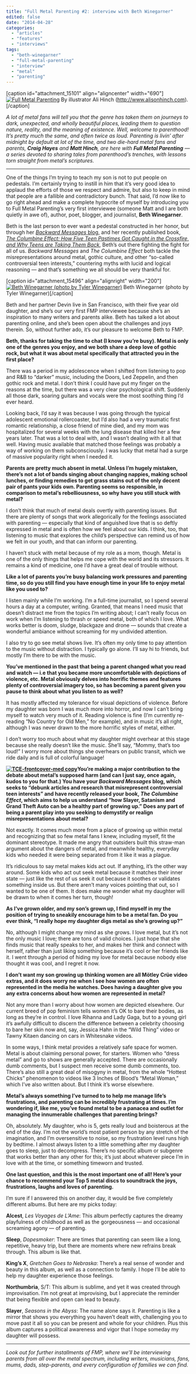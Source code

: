 ```yaml
---
title: "Full Metal Parenting #2: interview with Beth Winegarner"
edited: false
date: "2014-04-28"
categories:
  - "articles"
  - "features"
  - "interviews"
tags:
  - "beth-winegarner"
  - "full-metal-parenting"
  - "interview"
  - "metal"
  - "parenting"
---
```


\[caption id="attachment\_15101" align="aligncenter" width="690"\][![Full Metal Parenting](https://hellbound.ca/wp-content/uploads/2014/03/metalparentingfinal2web-967x1024.jpg)](https://hellbound.ca/wp-content/uploads/2014/03/metalparentingfinal2web.jpg) By illustrator Ali Hinch (http://www.alisonhinch.com).\[/caption\]

_A lot of metal fans will tell you that the genre has taken them on journeys to dark, unexpected, and wholly beautiful places, leading them to question nature, reality, and the meaning of existence. Well, welcome to parenthood! It’s pretty much the same, and often twice as loud. Parenting is livin’ after midnight by default at lot of the time, and two die-hard metal fans and parents, **Craig Hayes** and **Matt Hinch**, are here with **Full Metal Parenting** — a series devoted to sharing tales from parenthood’s trenches, with lessons torn straight from metal’s scriptures._

* * *

One of the things I’m trying to teach my son is not to put people on pedestals. I’m certainly trying to instill in him that it’s very good idea to applaud the efforts of those we respect and admire, but also to keep in mind that people are a fallible and contradictory bunch. That said, I’d now like to go right ahead and make a complete hypocrite of myself by introducing you to Full Metal Parenting’s very first interviewee (someone Matt and I are both quietly in awe of), author, poet, blogger, and journalist, **Beth Winegarner**.

Beth is the last person to ever want a pedestal constructed in her honor, but through her [_Backward Messages_ blog](http://backwardmessages.wordpress.com/), and her recently published book, [_The Columbine Effect: How Five Teen Pastimes Got Caught in the Crossfire, and Why Teens are Taking Them Back_](http://www.bethwinegarner.com/the-columbine-effect/), Beth’s out there fighting the fight for all of us. _Backward Messages_ and _The Columbine Effect_ both tackle the misrepresentations around metal, gothic culture, and other “so-called controversial teen interests,” countering myths with lucid and logical reasoning — and that’s something we all should be very thankful for.

\[caption id="attachment\_15496" align="alignright" width="200"\][![Beth Winegarner (photo by Tyler Winegarner)](https://hellbound.ca/wp-content/uploads/2014/04/BethWinegarner31-byTylerWinegarner-200x300.jpg)](https://hellbound.ca/wp-content/uploads/2014/04/BethWinegarner31-byTylerWinegarner.jpg) Beth Winegarner (photo by Tyler Winegarner)\[/caption\]

Beth and her partner Devin live in San Francisco, with their five year old daughter, and she’s our very first FMP interviewee because she’s an inspiration to many writers and parents alike. Beth has talked a lot about parenting online, and she’s been open about the challenges and joys therein. So, without further ado, it’s our pleasure to welcome Beth to FMP.

**Beth, thanks for taking the time to chat (I know you’re busy). Metal is only one of the genres you enjoy, and we both share a deep love of gothic rock, but what it was about metal specifically that attracted you in the first place?**

There was a period in my adolescence when I shifted from listening to pop and R&B to “darker” music, including the Doors, Led Zeppelin, and then gothic rock and metal. I don’t think I could have put my finger on the reasons at the time, but there was a very clear psychological shift. Suddenly all those dark, soaring guitars and vocals were the most soothing thing I’d ever heard.

Looking back, I’d say it was because I was going through the typical adolescent emotional rollercoaster, but I’d also had a very traumatic first romantic relationship, a close friend of mine died, and my mom was hospitalized for several weeks with the lung disease that killed her a few years later. That was a lot to deal with, and I wasn’t dealing with it all that well. Having music available that matched those feelings was probably a way of working on them subconsciously. I was lucky that metal had a surge of massive popularity right when I needed it.

**Parents are pretty much absent in metal. Unless I’m hugely mistaken, there’s not a lot of bands singing about changing nappies, making school lunches, or finding remedies to get grass stains out of the only decent pair of pants your kids own. Parenting seems so responsible, in comparison to metal’s rebelliousness, so why have you still stuck with metal?**

I don’t think that much of metal deals overtly with parenting issues. But there are plenty of songs that work allegorically for the feelings associated with parenting — especially that kind of anguished love that is so deftly expressed in metal and is often how we feel about our kids. I think, too, that listening to music that explores the child’s perspective can remind us of how we felt in our youth, and that can inform our parenting.

I haven’t stuck with metal because of my role as a mom, though. Metal is one of the only things that helps me cope with the world and its stressors. It remains a kind of medicine, one I’d have a great deal of trouble without.

**Like a lot of parents you’re busy balancing work pressures and parenting time, so do you still find you have enough time in your life to enjoy metal like you used to?**

I listen mainly while I’m working. I’m a full-time journalist, so I spend several hours a day at a computer, writing. Granted, that means I need music that doesn’t distract me from the topics I’m writing about; I can’t really focus on work when I’m listening to thrash or speed metal, both of which I love. What works better is doom, sludge, blackgaze and drone — sounds that create a wonderful ambiance without screaming for my undivided attention.

I also try to go see metal shows live. It’s often my only time to pay attention to the music without distraction. I typically go alone. I’ll say hi to friends, but mostly I’m there to be with the music.

**You’ve mentioned in the past that being a parent changed what you read and watch — i.e that you became more uncomfortable with depictions of violence, etc. Metal obviously delves into horrific themes and features plenty of controversial imagery too, so has becoming a parent given you pause to think about what you listen to as well?**

It has mostly affected my tolerance for visual depictions of violence. Before my daughter was born I was much more into horror, and now I can’t bring myself to watch very much of it. Reading violence is fine (I’m currently re-reading “No Country for Old Men,” for example), and in music it’s all right, although I was never drawn to the more horrific styles of metal, either.

I don’t worry too much about what my daughter might overhear at this stage because she really doesn’t like the music. She’ll say, “Mommy, that’s too loud!” I worry more about things she overhears on public transit, which we ride daily and is full of colorful language!

**[![TCE-frontcover-med copy](https://hellbound.ca/wp-content/uploads/2014/04/TCE-frontcover-med-copy-199x300.jpg)](https://hellbound.ca/wp-content/uploads/2014/04/TCE-frontcover-med-copy.jpg)You’re making a major contribution to the debate about metal’s supposed harm (and can I just say, once again, kudos to you for that.) You have your _Backward Messages_ blog, which seeks to “debunk articles and research that misrepresent controversial teen interests” and have recently released your book, _The Columbine Effect_, which aims to help us understand “how Slayer, Satanism and Grand Theft Auto can be a healthy part of growing up.” Does any part of being a parent play into you seeking to demystify or realign misrepresentations about metal?**

Not exactly. It comes much more from a place of growing up within metal and recognizing that so few metal fans I knew, including myself, fit the dominant stereotype. It made me angry that outsiders built this straw-man argument about the dangers of metal, and meanwhile healthy, everyday kids who needed it were being separated from it like it was a plague.

It’s ridiculous to say metal makes kids act out. If anything, it’s the other way around. Some kids who act out seek metal because it matches their inner state — just like the rest of us seek it out because it soothes or validates something inside us. But there aren’t many voices pointing that out, so I wanted to be one of them. It does make me wonder what my daughter will be drawn to when it comes her turn, though!

**As I’ve grown older, and my son’s grown up, I find myself in my the position of trying to sneakily encourage him to be a metal fan. Do you ever think, “I really hope my daughter digs metal as she’s growing up?”**

No, although I might change my mind as she grows. I love metal, but it’s not the only music I love; there are tons of valid choices. I just hope that she finds music that really speaks to her, and makes her think and connect with herself, rather than just liking something because it’s cool or her friends like it. I went through a period of hiding my love for metal because nobody else thought it was cool, and I regret it now.

**I don’t want my son growing up thinking women are all Mötley Crüe video extras, and it does worry me when I see how women are often represented in the media he watches. Does having a daughter give you any extra concerns about how women are represented in metal?**

Not any more than I worry about how women are depicted elsewhere. Our current breed of pop feminism tells women it’s OK to bare their bodies, as long as they’re in control. I love Rihanna and Lady Gaga, but to a young girl it’s awfully difficult to discern the difference between a celebrity choosing to bare her skin now and, say, Jessica Hahn in the “Wild Thing” video or Tawny Kitaen dancing on cars in Whitesnake videos.

In some ways, I think metal provides a relatively safe space for women. Metal is about claiming personal power, for starters. Women who “dress metal” and go to shows are generally accepted. There are occasionally dumb comments, but I suspect men receive some dumb comments, too. There’s also still a great deal of misogyny in metal, from the whole “Hottest Chicks” phenomenon to videos like 3 Inches of Blood’s “Metal Woman,” which I’ve also written about. But I think it’s worse elsewhere.

**Metal’s always something I’ve turned to to help me manage life’s frustrations, and parenting can be incredibly frustrating at times. I’m wondering if, like me, you’ve found metal to be a panacea and outlet for managing the innumerable challenges that parenting brings?**

Oh, absolutely. My daughter, who is 5, gets really loud and boisterous at the end of the day. I’m not the world’s most patient person by any stretch of the imagination, and I’m oversensitive to noise, so my frustration level runs high by bedtime. I almost always listen to a little something after my daughter goes to sleep, just to decompress. There’s no specific album or subgenre that works better than any other for this; it’s just about whatever piece I’m in love with at the time, or something timeworn and trusted.

**One last question, and this is the most important one of all! Here’s your chance to recommend your Top 5 metal discs to soundtrack the joys, frustrations, laughs and loves of parenting.**

I’m sure if I answered this on another day, it would be five completely different albums. But here are my picks today:

**Alcest**, _Les Voyages de L’Ame_: This album perfectly captures the dreamy playfulness of childhood as well as the gorgeousness — and occasional screaming agony — of parenting.

**Sleep**, _Dopesmoker_: There are times that parenting can seem like a long, repetitive, heavy trip, but there are moments where new refrains break through. This album is like that.

**King’s X**, _Gretchen Goes to Nebraska_: There’s a real sense of wonder and beauty in this album, as well as a connection to family. I hope I’ll be able to help my daughter experience those feelings.

**Northumbria**, S/T: This album is sublime, and yet it was created through improvisation. I’m not great at improvising, but I appreciate the reminder that being flexible and open can lead to beauty.

**Slayer**, _Seasons in the Abyss_: The name alone says it. Parenting is like a mirror that shows you everything you haven’t dealt with, challenging you to move past it all so you can be present and whole for your children. Plus this album captures a political awareness and vigor that I hope someday my daughter will possess.

* * *

_Look out for further installments of FMP, where we’ll be interviewing parents from all over the metal spectrum, including writers, musicians, fans, mums, dads, step-parents, and every configuration of families we can find._
